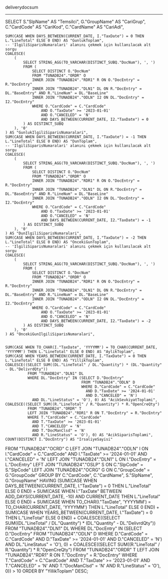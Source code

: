 deliverydocsum
*****
SELECT
    S."SlpName" AS "Temsilci",
    G."GroupName" AS "CariGrup",
    C."CardCode" AS "CariKod",
    C."CardName" AS "CariAdi",  
   
   
    SUM(CASE WHEN DAYS_BETWEEN(CURRENT_DATE, I."TaxDate") = 0 THEN L."LineTotal" ELSE 0 END) AS "GunlukToplam",
    -- 'IlgiliSiparisNumaralari' alanını çekmek için kullanılacak alt sorgu
    COALESCE(
        (
            SELECT STRING_AGG(TO_VARCHAR(DISTINCT_SUBQ."DocNum"), ', ')
            FROM (
                SELECT DISTINCT O."DocNum"
                FROM "TUNADB24"."ORDR" O
                INNER JOIN "TUNADB24"."RDR1" R ON O."DocEntry" = R."DocEntry"
                INNER JOIN "TUNADB24"."DLN1" DL ON R."DocEntry" = DL."BaseEntry" AND R."LineNum" = DL."BaseLine"
                INNER JOIN "TUNADB24"."ODLN" I2 ON DL."DocEntry" = I2."DocEntry"
                WHERE O."CardCode" = C."CardCode"
                    AND O."TaxDate" >= '2023-01-01'
                    AND O."CANCELED" = 'N'
                    AND DAYS_BETWEEN(CURRENT_DATE, I2."TaxDate") = 0
            ) AS DISTINCT_SUBQ
        ), '0'
    ) AS "GunlukIlgiliSiparisNumaralari",
    SUM(CASE WHEN DAYS_BETWEEN(CURRENT_DATE, I."TaxDate") = -1 THEN L."LineTotal" ELSE 0 END) AS "DunToplam",
    -- 'IlgiliSiparisNumaralari' alanını çekmek için kullanılacak alt sorgu
    COALESCE(
        (
            SELECT STRING_AGG(TO_VARCHAR(DISTINCT_SUBQ."DocNum"), ', ')
            FROM (
                SELECT DISTINCT O."DocNum"
                FROM "TUNADB24"."ORDR" O
                INNER JOIN "TUNADB24"."RDR1" R ON O."DocEntry" = R."DocEntry"
                INNER JOIN "TUNADB24"."DLN1" DL ON R."DocEntry" = DL."BaseEntry" AND R."LineNum" = DL."BaseLine"
                INNER JOIN "TUNADB24"."ODLN" I2 ON DL."DocEntry" = I2."DocEntry"
                WHERE O."CardCode" = C."CardCode"
                    AND O."TaxDate" >= '2023-01-01'
                    AND O."CANCELED" = 'N'
                    AND DAYS_BETWEEN(CURRENT_DATE, I2."TaxDate") = -1
            ) AS DISTINCT_SUBQ
        ), '0'
    ) AS "DunIlgiliSiparisNumaralari",
    SUM(CASE WHEN DAYS_BETWEEN(CURRENT_DATE, I."TaxDate") = -2 THEN L."LineTotal" ELSE 0 END) AS "OncekiGunToplam",
    -- 'IlgiliSiparisNumaralari' alanını çekmek için kullanılacak alt sorgu
    COALESCE(
        (
            SELECT STRING_AGG(TO_VARCHAR(DISTINCT_SUBQ."DocNum"), ', ')
            FROM (
                SELECT DISTINCT O."DocNum"
                FROM "TUNADB24"."ORDR" O
                INNER JOIN "TUNADB24"."RDR1" R ON O."DocEntry" = R."DocEntry"
                INNER JOIN "TUNADB24"."DLN1" DL ON R."DocEntry" = DL."BaseEntry" AND R."LineNum" = DL."BaseLine"
                INNER JOIN "TUNADB24"."ODLN" I2 ON DL."DocEntry" = I2."DocEntry"
                WHERE O."CardCode" = C."CardCode"
                    AND O."TaxDate" >= '2023-01-01'
                    AND O."CANCELED" = 'N'
                    AND DAYS_BETWEEN(CURRENT_DATE, I2."TaxDate") = -2
            ) AS DISTINCT_SUBQ
        ), '0'
    ) AS "OncekiGunIlgiliSiparisNumaralari",

   
    SUM(CASE WHEN TO_CHAR(I."TaxDate", 'YYYYMM') = TO_CHAR(CURRENT_DATE, 'YYYYMM') THEN L."LineTotal" ELSE 0 END) AS "AylikToplam",
    SUM(CASE WHEN YEARS_BETWEEN(CURRENT_DATE, I."TaxDate") = 0 THEN L."LineTotal" ELSE 0 END) AS "YillikToplam",
    COALESCE((SELECT SUM((DL."LineTotal" / DL."Quantity") * (DL."Quantity" - DL."DelivrdQty"))
              FROM "TUNADB24"."DLN1" DL
              WHERE DL."DocEntry" IN (SELECT D."DocEntry"
                                      FROM "TUNADB24"."ODLN" D
                                      WHERE D."CardCode" = C."CardCode"
                                        AND D."TaxDate" >= '2024-01-01'
                                        AND D."CANCELED" = 'N')
                AND DL."LineStatus" = 'O'), 0) AS "AcikSevkiyatToplami",
    COALESCE((SELECT SUM((R."LineTotal" / R."Quantity") * R."OpenCreQty")
              FROM "TUNADB24"."ORDR" T
              LEFT JOIN "TUNADB24"."RDR1" R ON T."DocEntry" = R."DocEntry"
              WHERE T."CardCode" = C."CardCode"
                AND T."TaxDate" >= '2023-01-01'
                AND T."CANCELED" = 'N'
                AND T."DocManClsd" = 'N'
                AND R."LineStatus" = 'O'), 0) AS "AcikSiparisToplami",
    COUNT(DISTINCT I."DocEntry") AS "IrsaliyeSayisi"
FROM
    "TUNADB24"."OCRD" C
LEFT JOIN
    "TUNADB24"."ODLN" I ON I."CardCode" = C."CardCode" AND I."TaxDate" >= '2024-01-01' AND I."CANCELED" = 'N'
LEFT JOIN
    "TUNADB24"."DLN1" L ON I."DocEntry" = L."DocEntry"
LEFT JOIN
    "TUNADB24"."OSLP" S ON C."SlpCode" = S."SlpCode"
LEFT JOIN
    "TUNADB24"."OCRG" G ON C."GroupCode" = G."GroupCode"
GROUP BY
    C."CardCode",
    C."CardName",
    S."SlpName",
    G."GroupName"
HAVING
    (SUM(CASE WHEN DAYS_BETWEEN(CURRENT_DATE, I."TaxDate") = 0 THEN L."LineTotal" ELSE 0 END) +
    SUM(CASE WHEN I."TaxDate" BETWEEN ADD_DAYS(CURRENT_DATE, -10) AND CURRENT_DATE THEN L."LineTotal" ELSE 0 END) +
    SUM(CASE WHEN TO_CHAR(I."TaxDate", 'YYYYMM') = TO_CHAR(CURRENT_DATE, 'YYYYMM') THEN L."LineTotal" ELSE 0 END) +
    SUM(CASE WHEN YEARS_BETWEEN(CURRENT_DATE, I."TaxDate") = 0 THEN L."LineTotal" ELSE 0 END) +
    COALESCE((SELECT SUM((DL."LineTotal" / DL."Quantity") * (DL."Quantity" - DL."DelivrdQty"))
              FROM "TUNADB24"."DLN1" DL
              WHERE DL."DocEntry" IN (SELECT D."DocEntry"
                                      FROM "TUNADB24"."ODLN" D
                                      WHERE D."CardCode" = C."CardCode"
                                        AND D."TaxDate" >= '2024-01-01'
                                        AND D."CANCELED" = 'N')
                AND DL."LineStatus" = 'O'), 0) +
    COALESCE((SELECT SUM((R."LineTotal" / R."Quantity") * R."OpenCreQty")
              FROM "TUNADB24"."ORDR" T
              LEFT JOIN "TUNADB24"."RDR1" R ON T."DocEntry" = R."DocEntry"
              WHERE T."CardCode" = C."CardCode"
                AND T."TaxDate" >= '2023-01-01'
                AND T."CANCELED" = 'N'
                AND T."DocManClsd" = 'N'
                AND R."LineStatus" = 'O'), 0)) > 10
ORDER BY
    "YillikToplam" DESC;